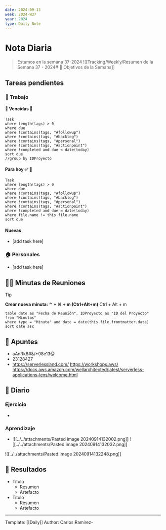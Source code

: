 ```yaml
---
date: 2024-09-13
week: 2024-W37
year: 2024
type: Daily Note
---
```


 
# Nota Diaria

> Estamos en la semana 37-2024
![[Tracking/Weekly/Resumen de la Semana 37 - 2024# 🥅 Objetivos de la Semana]]

## Tareas pendientes
### 👷 Trabajo
#### 🚩 Vencidas 👀 
 ```dataview
Task
where length(tags) > 0
where due
where !contains(tags, "#followup")
where !contains(tags, "#backlog")
where !contains(tags, "#personal")
where !contains(tags, "#actionpoint")
where !completed and due < date(today)
sort due
//group by IDProyecto
 ```
#### Para hoy ✅ 💪
 ```dataview
Task
where length(tags) > 0
where due
where !contains(tags, "#followup")
where !contains(tags, "#backlog")
where !contains(tags, "#personal")
where !contains(tags, "#actionpoint")
where !completed and due = date(today)
where file.name != this.file.name
sort due
 ```
#### Nuevas
- [add task here]

### 🏠 Personales
- [add task here]

## 🧑‍💼 Minutas de Reuniones

 > [!TIP]
 > **Crear nueva minuta: ⌃ + ⌘ + m (Ctrl+Alt+m)**
 >  Ctrl + Alt + m

 ```dataview
table date as "Fecha de Reunión", IDProyecto as "ID del Proyecto"
from "Minutas"
where type = "Minuta" and date = date(this.file.frontmatter.date)
sort date asc
```

## 📓 Apuntes
- aAnRk8#&/*08e13@
- 23128427
-  https://serverlessland.com/
https://workshops.aws/
https://docs.aws.amazon.com/wellarchitected/latest/serverless-applications-lens/welcome.html

## 📘 Diario

### Ejercicio
- 
### Aprendizaje
- ![[../../attachments/Pasted image 20240914132002.png]]
![[../../attachments/Pasted image 20240914132032.png]]

![[../../attachments/Pasted image 20240914132248.png]]



## 🦄  Resultados
- Titulo
	- Resumen
	- Artefacto
- Titulo
	- Resumen
	- Artefacto


---
Template: [[Daily]]
Author: Carlos Ramírez-